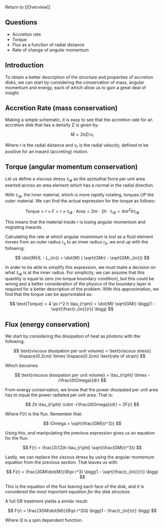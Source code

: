 Return to [[Overview]]

## Questions

- Accretion rate
- Torque
- Flux as a function of radial distance
- Rate of change of angular momentum

## Introduction

To obtain a better description of the structure and properties of accretion disks, we can start by considering the conservation of mass, angular momentum and energy, each of which allow us to gain a great deal of insight.

## Accretion Rate (mass conservation)

Making a simple schematic, it is easy to see that the accretion rate for an accretion disk that has a density $\Sigma$ is given by:

$$
\dot{M} = 2\pi \Sigma r v_{r}
$$

Where $r$ is the radial distance and $v_r$ is the radial velocity, defined to be positive for an inward (accreting) motion. 

## Torque (angular momentum conservation)

Let us define a viscous stress $\tau_{r\phi}$ as the azimuthal force per unit area exerted across an area element which has a normal in the radial direction. 

With $\tau_{r\phi}$, the inner material, which is more rapidly rotating, torques *UP* the outer material. We can find the actual expression for the torque as follows:

$$
\text{Torque} = r \times F = r\times \tau_{r\phi} \cdot \text{Area} =  2\pi r \cdot 2h \cdot \tau_{r\phi} = 4 \pi r^2 h \tau_{r\phi}
$$

This means that the material inside $r$ is losing angular momentum and migrating inwards. 

Calculating the rate at which angular moemntum is lost as a fluid element moves from an outer radius $r_a$ to an inner radius $r_b$, we end up with the following:

$$
\dot{M}(L - L_{in}) = \dot{M} ( \sqrt{GMr} - \sqrt{GMr_{in}})
$$

In order to be able to simplify this expression, we must make a decision on what $\tau_{r\phi}$ is at the inner radius. For simplicity, we can assume that this quantity is equal to zero (no torque boundary condition), but this could be wrong and a better consideration of the physics of the boundary layer is required for a better description of the problem. With this approximation, we find that the torque can be apprixmated as: 

$$
\text{Torque} = 4 \pi r^2 h \tau_{r\phi} = \dot{M} \sqrt{GMr} \bigg(1 - \sqrt{\frac{r_{in}}{r}}  \bigg)
$$

## Flux (energy conservation)

We start by considering the dissipation of heat as photons with the following:

$$
\text{viscous dissipation per unit volume} =  \text{viscous stress} \hspace{0.2cm} \times \hspace{0.2cm} \text{rate of strain}
$$

Which becomes

$$
\text{viscous dissipation per unit volume} = \tau_{r\phi} \times -r\frac{d\Omega}{dr}
$$

From energy conservation, we know that the power dissipated per unit area has to equal the power radiated per unti area. That is:

$$
2h \tau_{r\phi} \cdot -r\frac{d\Omega}{dr} = 2F(r)
$$

Where $F(r)$ is the flux. Remember that:

$$
\Omega = \sqrt{\frac{GM}{r^3}}
$$

Using this, and manipulating the previous expression gives us an equation for the flux:

$$
F(r) = \frac{3}{2}h \tau_{r\phi} \sqrt{\frac{GM}{r^3}}
$$

Lastly, we can replace the viscous stress by using the angular momentum equation from the previous section. That leaves us with:

$$
F(r) = \frac{3GM\dot{M}}{8\pi r^3} \bigg(1 - \sqrt{\frac{r_{in}}{r}}  \bigg)
$$

This is the equation of the flux leaving each face of the disk, and it is considered the *most important equation for the disk structure*. 

A full GR treatment yields a similar result:

$$
F(r) = \frac{3GM\dot{M}}{8\pi r^3}Q \bigg(1 - \frac{r_{in}}{r} \bigg)
$$

Where $Q$ is a spin dependent function. 

